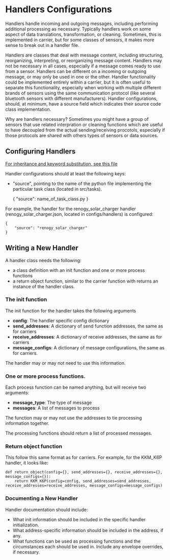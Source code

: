 # Handlers Configurations
Handlers handle incoming and outgoing messages, including performing additional processing as necessary. Typically handlers work on some aspect of data translations, transformation, or cleaning. Sometimes, this is implemented in carrier, but for some classes of sensors, it makes more sense to break out in a handler file. 

Handlers are classes that deal with message content, including structuring, reorganizing, interpreting, or reorganizing message content. Handlers may not be necessary in all cases, especially if a message comes ready to use from a sensor. Handlers can be different on a incoming or outgoing message, or may only be used in one or the other. Handler functionality could be implemented entirely within a carrier, but it is often useful to separate this functionality, especially when working with multiple different brands of sensors using the same communication protocol (like several bluetooth sensors with different manufacturers). Handler configurations, should, at minimum, have a source field which indicates their source code class implementation. 

Why are handlers necessary? Sometimes you might have a group of sensors that use related interpration or cleaning functions which are useful to have decoupled from the actual sending/receiving procotols, especially if those protocols are shared with others types of sensors or data sources. 

## Configuring Handlers 

[For inheritance and keyword substitution, see this file](configuration_inheritance_and_keyword_substitution.md)

Handler configurations should at least the following keys:
- "source", pointing to the name of the python file implementing the particular task class (located in src/tasks). 

    {
        "source": name_of_task_class.py 
    }

For example, the handler for the renogy_solar_charger handler (renogy_solar_charger.json, located in configs/handlers) is configured:

    {
        "source": "renogy_solar_charger"
    }


## Writing a New Handler
A handler class needs the following:
* a class definition with an init function and one or more process functions 
* a return object function, similar to the carrier function with returns an instance of the handler class. 

### The init function 
The init function for the handler takes the following arguments
- **config**: The handler specific config dictionary
- **send_addresses**: A dictionary of send function addresses, the same as for carriers
- **receive_addresses**: A dictionary of receive addresses, the same as for carriers
- **message_configs**: A dictionary of message configurations, the same as for carriers. 

The handler may or may not need to use this information. 

### One or more process functions. 
Each process function can be named anything, but will receive two arguments:
- **message_type**: The type of message
- **messages**: A list of messages to process 

The function may or may not use the addresses to tie processing information together. 

The processing functions should return a list of processed messages. 

### Return object function
This follow this same format as for carriers. For example, for the KKM_K6P handler, it looks like: 

    def return_object(config={}, send_addresses={}, receive_addresses={}, message_configs={}):
        return KKM_K6P(config=config, send_addresses=send_addresses, receive_addresses=receive_addresses, message_configs=message_configs)

### Documenting a New Handler 
Handler documentation should include: 
* What init information should be included in the specific handler initialization.
* What address-specific information should be included in the address, if any. 
* What functions can be used as processing functions and the circumstances each should be used in. Include any envelope overrides, if necessary. 


